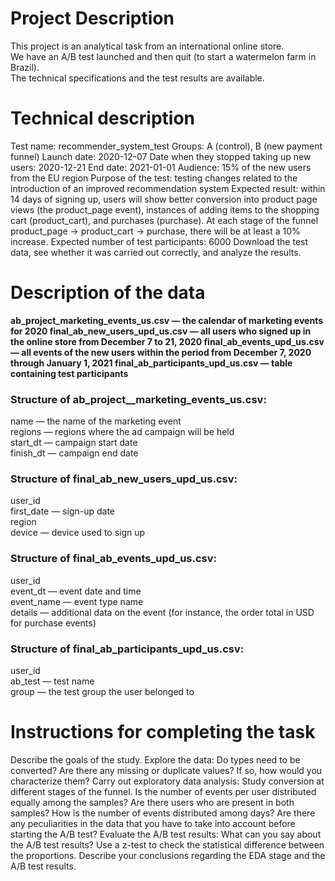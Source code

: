 # Project Description
This project is an analytical task from an international online store.  
We have an A/B test launched and then quit (to start a watermelon farm in Brazil).  
The technical specifications and the test results are available.  

# Technical description  

Test name: recommender_system_test
Groups: А (control), B (new payment funnel)
Launch date: 2020-12-07
Date when they stopped taking up new users: 2020-12-21
End date: 2021-01-01
Audience: 15% of the new users from the EU region
Purpose of the test: testing changes related to the introduction of an improved recommendation system
Expected result: within 14 days of signing up, users will show better conversion into product page views (the product_page event), instances of adding items to the shopping cart (product_cart), and purchases (purchase). At each stage of the funnel product_page → product_cart → purchase, there will be at least a 10% increase.
Expected number of test participants: 6000
Download the test data, see whether it was carried out correctly, and analyze the results.

# Description of the data
<b>
ab_project_marketing_events_us.csv — the calendar of marketing events for 2020
final_ab_new_users_upd_us.csv — all users who signed up in the online store from December 7 to 21, 2020
final_ab_events_upd_us.csv — all events of the new users within the period from December 7, 2020 through January 1, 2021
final_ab_participants_upd_us.csv — table containing test participants</b>

### Structure of ab_project__marketing_events_us.csv:
name — the name of the marketing event  
regions — regions where the ad campaign will be held  
start_dt — campaign start date  
finish_dt — campaign end date  

### Structure of final_ab_new_users_upd_us.csv:   
user_id  
first_date — sign-up date  
region   
device — device used to sign up   

### Structure of final_ab_events_upd_us.csv:   
user_id   
event_dt — event date and time   
event_name — event type name   
details — additional data on the event (for instance, the order total in USD for purchase events)   

### Structure of final_ab_participants_upd_us.csv:   
user_id   
ab_test — test name   
group — the test group the user belonged to   

# Instructions for completing the task
Describe the goals of the study.
Explore the data:
Do types need to be converted?
Are there any missing or duplicate values? If so, how would you characterize them?
Carry out exploratory data analysis:
Study conversion at different stages of the funnel.
Is the number of events per user distributed equally among the samples?
Are there users who are present in both samples?
How is the number of events distributed among days?
Are there any peculiarities in the data that you have to take into account before starting the A/B test?
Evaluate the A/B test results:
What can you say about the A/B test results?
Use a z-test to check the statistical difference between the proportions.
Describe your conclusions regarding the EDA stage and the A/B test results.
